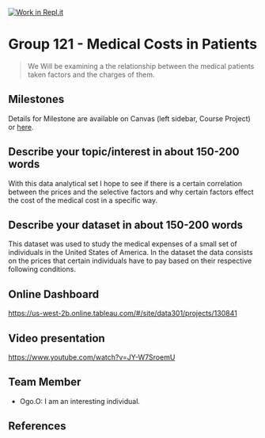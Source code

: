 [![Work in Repl.it](https://classroom.github.com/assets/work-in-replit-14baed9a392b3a25080506f3b7b6d57f295ec2978f6f33ec97e36a161684cbe9.svg)](https://classroom.github.com/online_ide?assignment_repo_id=367698&assignment_repo_type=GroupAssignmentRepo)
# Group 121 - **Medical Costs in Patients**

>We Will be examining a the relationship between the medical patients taken factors and the charges of them.

## Milestones 

Details for Milestone are available on Canvas (left sidebar, Course Project) or [here](https://firas.moosvi.com/courses/data301/project/milestone01.html).

## Describe your topic/interest in about 150-200 words

With this data analytical set I hope to see if there is a certain correlation between the prices and the selective factors and why certain factors effect the cost of the medical cost in a specific way.

## Describe your dataset in about 150-200 words

This dataset was used to study the medical expenses of a small set of individuals in the United States of America. In the dataset the data consists on the prices that certain individuals have to pay based on their respective following conditions.

## Online Dashboard
https://us-west-2b.online.tableau.com/#/site/data301/projects/130841
## Video presentation
  https://www.youtube.com/watch?v=JY-W7SroemU
## Team Member

- Ogo.O: I am an interesting individual.


## References


